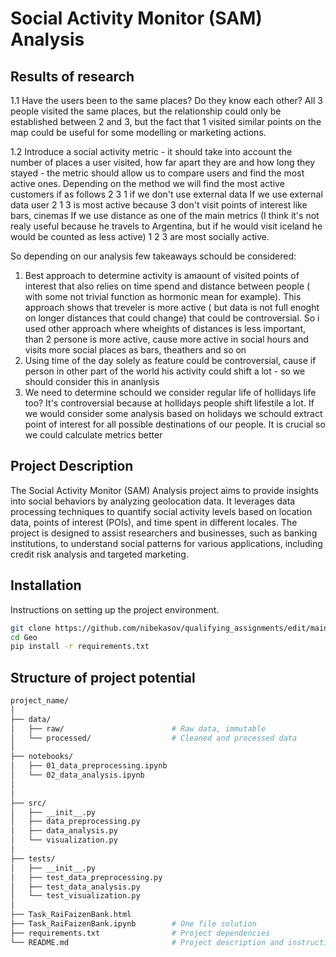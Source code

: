 # Social Activity Monitor (SAM) Analysis

## Results of research

1.1 Have the users been to the same places? Do they know each other?
All 3 people visited the same places, but the relationship could only be established between 2 and 3, but the fact that 1 visited similar points on the map could be useful for some modelling or marketing actions.

1.2 Introduce a social activity metric - it should take into account the number of places a user visited, how far apart they are and how long they stayed - the metric should allow us to compare users and find the most active ones.
Depending on the method we will find the most active customers if as follows 2 3 1 if we don't use external data If we use external data user 2 1 3 is most active because 3 don't visit points of interest like bars, cinemas If we use distance as one of the main metrics (I think it's not realy useful because he travels to Argentina, but if he would visit iceland he would be counted as less active) 1 2 3 are most socially active.

So depending on our analysis few takeaways schould be considered:
1. Best approach to determine activity is amaount of visited points of interest that also relies on time spend and distance between people ( with some not trivial function as hormonic mean for example). This approach shows that treveler is more active ( but data is not full enoght on longer distances that could change) that could be controversial. So i used other approach where wheights of distances is less important, than 2 persone is more active, cause more active in social hours and visits more social places as bars, theathers and so on
2. Using time of the day solely as feature could be controversial, cause if person in other part of the world his activity could shift a lot - so we should consider this in ananlysis
3. We need to determine schould we consider regular life of hollidays life too? It's controversial because at hollidays people shift lifestile a lot. If we would consider some analysis based on holidays we schould extract point of interest for all possible destinations of our people. It is crucial so we could calculate metrics better 


## Project Description

The Social Activity Monitor (SAM) Analysis project aims to provide insights into social behaviors by analyzing geolocation data. It leverages data processing techniques to quantify social activity levels based on location data, points of interest (POIs), and time spent in different locales. The project is designed to assist researchers and businesses, such as banking institutions, to understand social patterns for various applications, including credit risk analysis and targeted marketing.

## Installation

Instructions on setting up the project environment.

```bash
git clone https://github.com/nibekasov/qualifying_assignments/edit/main/EDA/RaiffeisenBank/Geo.git
cd Geo
pip install -r requirements.txt
```
## Structure of project potential
```bash
project_name/
│
├── data/
│   ├── raw/                        # Raw data, immutable
│   └── processed/                  # Cleaned and processed data
│
├── notebooks/
│   ├── 01_data_preprocessing.ipynb
│   └── 02_data_analysis.ipynb
│ 
│
├── src/
│   ├── __init__.py
│   ├── data_preprocessing.py
│   ├── data_analysis.py
│   └── visualization.py
│
├── tests/
│   ├── __init__.py
│   ├── test_data_preprocessing.py
│   ├── test_data_analysis.py
│   └── test_visualization.py
│
├── Task_RaiFaizenBank.html
├── Task_RaiFaizenBank.ipynb        # One file solution
├── requirements.txt                # Project dependencies
└── README.md                       # Project description and instructions
